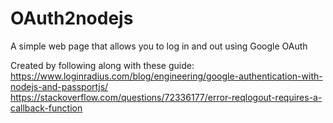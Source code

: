 # OAuth2nodejs

A simple web page that allows you to log in and out using Google OAuth  
  
    
Created by following along with these guide:    
https://www.loginradius.com/blog/engineering/google-authentication-with-nodejs-and-passportjs/     
https://stackoverflow.com/questions/72336177/error-reqlogout-requires-a-callback-function   